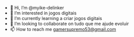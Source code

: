 - 👋 Hi, I’m @myike-delinker
- 👀 I’m interested in jogos digitais
- 🌱 I’m currently learning a criar jogos digitais
- 💞️ I’m looking to collaborate on tudo que me ajude evoluir
- 📫 How to reach me gamersupremo53@gmail.com

<!---
myike-delinker/myike-delinker is a ✨ special ✨ repository because its `README.md` (this file) appears on your GitHub profile.
You can click the Preview link to take a look at your changes.
--->
